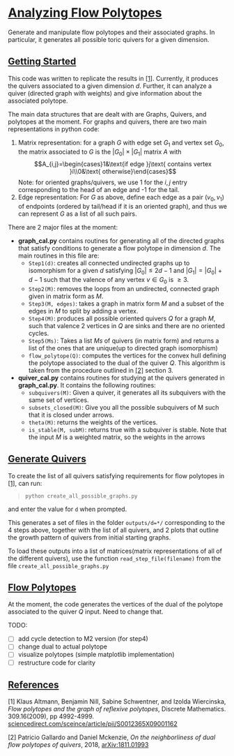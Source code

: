 # [Analyzing Flow Polytopes](#analyzing-flow_polytopes)
Generate and manipulate flow polytopes and their associated graphs. In particular, it generates all possible toric quivers for a given dimension.

## [Getting Started](#getting-started)
This code was written to replicate the results in [\[1\]](#main_paper). Currently, it produces the quivers associated to a given dimension *d*. Further, it can analyze a quiver (directed graph with weights) and give information about the associated polytope. 

The main data structures that are dealt with are Graphs, Quivers, and polytopes at the moment. For graphs and quivers, there are two main representations in python code: 
1. Matrix representation: for a graph $G$ with edge set $G_1$ and vertex set $G_0$, the matrix associated to $G$ is the $|G_0|\times|G_1|$ matrix $A$ with $$A_{i,j}=\begin{cases}1&\text{if edge }j\text{ contains vertex }i\\0&\text{ otherwise}\end{cases}$$ Note: for oriented graphs/quivers, we use 1 for the $i, j$ entry corresponding to the head of an edge and -1 for the tail. 
2. Edge representation: For $G$ as above, define each edge as a pair $(v_0, v_1)$ of endpoints (ordered by tail/head if it is an oriented graph), and thus we can represent $G$ as a list of all such pairs. 

There are 2 major files at the moment:
* **graph\_cal.py** contains routines for generating all of the directed graphs that satisfy conditions to generate a flow polytope in dimension $d$. 
The main routines in this file are: 
    * `Step1(d)`: 
creates all connected undirected graphs up to isomorphism for a given $d$ satisfying $|G_0|\le 2d-1$ and $|G_1|=|G_0|+d-1$ such that the valence of any vertex $v\in G_0$ is $\ge 3$. 
    * `Step2(M)`: 
removes the loops from an undirected, connected graph given in matrix form as $M$.
    * `Step3(M, edges)`: 
takes a graph in matrix form $M$ and a subset of the edges in $M$ to split by adding a vertex.
    * `Step4(M)`: 
produces all possible oriented quivers $Q$ for a graph $M$, such that valence 2 vertices in $Q$ are sinks and there are no oriented cycles. 
    * `Step5(Ms)`: 
Takes a list $Ms$ of quivers (in matrix form) and returns a list of the ones that are unique(up to directed graph isomorphism)
    * `flow_polytope(Q)`: 
computes the vertices for the convex hull defining the polytope associated to the dual of the quiver $Q$. This algorithm is taken from the procedure outlined in [\[2\]](#neighborly_polytopes) section 3. 
* **quiver\_cal.py** contains routines for studying at the quivers generated in **graph\_cal.py**.  It contains the following routines:
    * `subquivers(M)`: Given a quiver, it generates all its subquivers with the same set of vertices. 
    * `subsets_closed(M)`: 
Give you all the possible subquivers of M such that it is closed under arrows. 
    * `theta(M)`: returns the weights of the vertices.
    * `is_stable(M, subM)`: returns true with a subquiver is stable. 
Note that the input $M$ is a weighted matrix, so the weights in the arrows


## [Generate Quivers](#generate-quivers)
To create the list of all quivers satisfying requirements for flow polytopes in [\[1\]](#main_paper), can run: 

> `python create_all_possible_graphs.py`

and enter the value for `d` when prompted. 

This generates a set of files in the folder `outputs/d=*/` corresponding to the 4 steps above, together with the list of all quivers, and 2 plots that outline the growth pattern of quivers from initial starting graphs. 

To load these outputs into a list of matrices(matrix representations of all of the different quivers), use the function 
`read_step_file(filename)` from the file `create_all_possible_graphs.py`

## [Flow Polytopes](#flow-polytopes)
At the moment, the code generates the vertices of the dual of the polytope associated to the quiver $Q$ input. Need to change that.

TODO: 
- [ ] add cycle detection to M2 version (for step4)
- [ ] change dual to actual polytope
- [ ] visualize polytopes (simple matplotlib implementation)
- [ ] restructure code for clarity

## [References](#references)
<a id='main_paper'>\[1\]
Klaus Altmann, Benjamin Nill, Sabine Schwentner, and Izolda Wiercinska, *Flow polytopes and the graph of reflexive polytopes*, Discrete Mathematics. 309.16(2009), pp 4992-4999. 
[sciencedirect.com/sceince/article/pii/S0012365X09001162](http://www.sciencedirect.com/science/article/pii/S0012365X09001162)</a>

<a id='neighborly_polytopes'>\[2\]
Patricio Gallardo and Daniel Mckenzie, *On the neighborliness of dual flow polytopes of quivers*, 2018, <a href='http://arxiv.org/abs/1811.01993'>arXiv:1811.01993</a>
</a>

